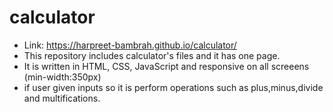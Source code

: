 # calculator
* Link: https://harpreet-bambrah.github.io/calculator/
* This repository includes calculator's files and it has one page.
* It is written in HTML, CSS, JavaScript and responsive on all screeens (min-width:350px)
* if user given inputs so it is perform operations such as plus,minus,divide and multifications.
